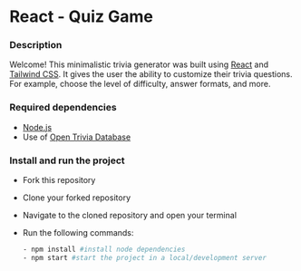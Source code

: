 # React - Quiz Game

### Description

Welcome! This minimalistic trivia generator was built using [React](https://react.dev/) and [Tailwind CSS](https://tailwindcss.com/). It gives the user the ability to customize their trivia questions. For example, choose the level of difficulty, answer formats, and more.   

### Required dependencies

- [Node.js](https://nodejs.org/en/download)
- Use of [Open Trivia Database](https://opentdb.com/)


### Install and run the project

- Fork this repository
- Clone your forked repository
- Navigate to the cloned repository and open your terminal
- Run the following commands:
    
    ```bash
    - npm install #install node dependencies
    - npm start #start the project in a local/development server

    ``` 
